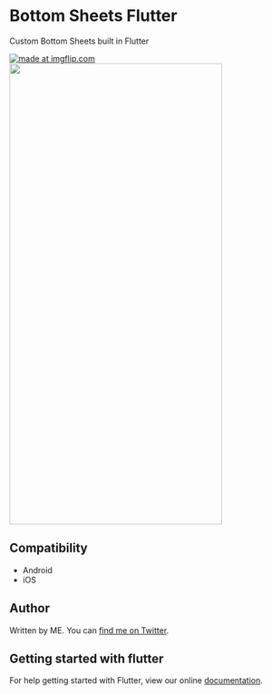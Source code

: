 # Bottom Sheets Flutter

Custom Bottom Sheets built in Flutter

<a href="https://imgflip.com/gif/2k35ds"><img src="https://i.imgflip.com/2k35ds.gif" title="made at imgflip.com"/></a>
<img src="https://github.com/nitinmehtaa/Bottom-Sheets-Flutter/blob/master/images/Screenshot_1.png" height="812" width="375"/>

## Compatibility

- Android
- iOS 

## Author

Written by ME. You can [find me on Twitter](https://twitter.com/nitinmehta19).

## Getting started with flutter

For help getting started with Flutter, view our online
[documentation](https://flutter.io/).
